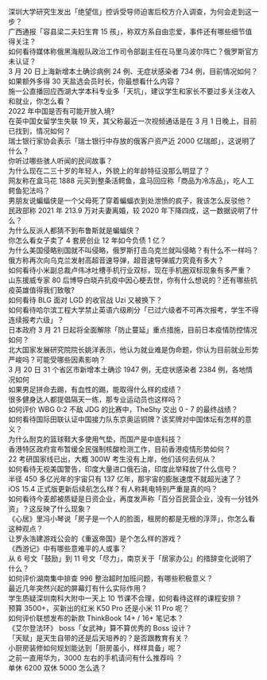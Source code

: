 深圳大学研究生发出「绝望信」控诉受导师迫害后校方介入调查，为何会走到这一步？  
广西通报「容县梁二夫妇生育 15 孩」，称双方系自由恋爱，事件还有哪些细节值得关注？  
如何看待媒体称俄黑海舰队政治工作司令部副主任在马里乌波尔阵亡？俄罗斯官方未认证？  
3 月 20 日上海新增本土确诊病例 24 例、无症状感染者 734 例，目前情况如何？  
如果额外多得 30 天盐选会员时长，你最想看什么内容？  
施一公直播回应西湖大学本科专业多「天坑」，建议学生和家长不要过多关注收入和就业，你怎么看？  
2022 年中国是否有可能开放入境?  
在英中国女留学生失联 19 天，其父称最近一次视频通话是在 3 月 1 日晚上，目前已找到，情况如何？  
瑞士银行家协会表示「瑞士银行中存放的俄客户资产近 2000 亿瑞郎」，这说明了什么？  
你听过哪些骇人听闻的民间故事？  
为什么现在二三十岁的年轻人，外貌上的年龄特征没那么明显了？  
网友称在盒马花 1888 元买到整条活鳄鱼，盒马回应称「商品为冷冻品」，吃人工鳄鱼犯法吗？  
男朋友说蝙蝠侠是一个父母死了穿着蝙蝠衣到处泄愤的疯子，我该怎么反驳他？  
民政部称 2021 年 213.9 万对夫妻离婚，较 2020 年下降四成，这一数据说明了什么？  
为什么反派人都猜不到布鲁斯就是蝙蝠侠？  
你怎么看女子卖了 4 套房创业 12 年如今负债 1 亿？  
为什么美国侵略别国就不叫侵略，俄罗斯打击乌克兰就叫侵略？有什么不一样吗？  
俄方称再次向乌克兰发射高超音速导弹，超音速导弹威力究竟有多大？  
如何看待小米副总裁卢伟冰吐槽手机行业双标，现在手机圈双标现象有多严重？  
山东援威专家 80 后博导白晓卉抗疫中因心梗去世，你有什么想说的？还有哪些抗疫英雄值得我们致敬?  
如何看待 BLG 面对 LGD 的收官战 Uzi 又被换下？  
如何看待哈尔滨工程大学禁止英语六级刷分「已过六级者不可再次报考，学生不得连续报考六级」？  
日本政府 3 月 21 日起将全面解除「防止蔓延」重点措施，目前日本疫情防控情况如何？  
北大国家发展研究院院长姚洋表示，他认为就业难是伪命题，你认为目前就业形势严峻吗？可能受哪些因素影响？  
3 月 20 日 31 个省区市新增本土确诊 1947 例，无症状感染者 2384 例，各地情况如何  
如果男足拼命去踢，有血性的踢，能取得什么样的成绩？  
很多健身达人都提倡隔天一练，那专业运动员也这样吗？  
如何评价 WBG 0:2 不敌 JDG 的比赛中，TheShy 交出 0 - 7 的最终战绩？  
如何看待国际田联认证中国接力队东京奥运铜牌？该奖牌对中国体坛有怎样的意义？  
为什么耐克的篮球鞋大多使用气垫，而国产是中底科技？  
香港特区政府宣布暂缓全民强制核酸检测工作，目前香港疫情形势如何？  
22 考研国家线已出，大概 300W 考生没有上岸，他们该何去何从？  
如何看待无视美国警告，印度大量进口俄石油，印度此举释放了什么信号？  
半径 450 多亿光年的宇宙只有 137 亿年，那宇宙的膨胀速度不就超光速了？  
iOS 15.4 正式版更新后续航怎么样？有人称耗电特别严重是真的吗？  
如何看待今麦郎被质疑是日资企业，再度发声称「百分百民营企业，没有一分钱外资」？这反映了什么现象？  
《心居》里冯小琴说「房子是一个人的脸面，租房的都是无根的浮萍」，你怎么看这种观点？  
让罗永浩建游戏公会的《重返帝国》是个怎么样的游戏？  
《西游记》中有哪些意难平的人或事？  
从 6 号文「鼓励」到 11 号文「尽力」，南京关于「居家办公」的措辞变化说明了什么？  
如何评价湖南集中排查 996 整治超时加班问题，有哪些积极意义？  
最近几年突然兴起的屏幕灯有什么实际作用？  
学生质疑深圳南科大附中一天上 10 节课不合理，如何看待这样的课程安排？  
预算 3500+，买新出的红米 K50 Pro 还是小米 11 Pro 呢？  
如何评价联想发布的新款 ThinkBook     14+ / 16+ 笔记本？  
《艾尔登法环》 boss「女武神」算不算优秀的 Boss 设计？  
「天赋」是天生自带的还是后天培养的？是否跟教育有关？  
小厨房装修如何规划能达到「厨房虽小，样样具备」呢？  
之前一直用华为，3000 左右的手机请问有什么推荐吗 ？  
单休 6200 双休 5000 怎么选？  
